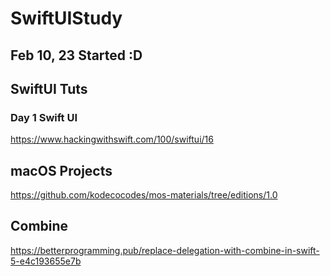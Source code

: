 # SwiftUIStudy

<h2> Feb 10, 23 Started :D </h2>

<h2> SwiftUI Tuts </h2>

<h3> Day 1 Swift UI </h3>

https://www.hackingwithswift.com/100/swiftui/16

<h2> macOS Projects </h2>

https://github.com/kodecocodes/mos-materials/tree/editions/1.0

<h2> Combine </h2>

https://betterprogramming.pub/replace-delegation-with-combine-in-swift-5-e4c193655e7b
